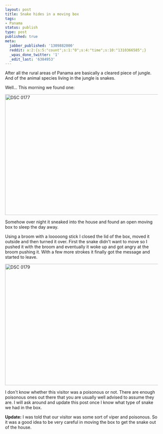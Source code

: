 ```yaml
---
layout: post
title: Snake hides in a moving box
tags:
- Panama
status: publish
type: post
published: true
meta:
  jabber_published: '1309882000'
  reddit: a:2:{s:5:"count";s:1:"0";s:4:"time";s:10:"1310366585";}
  _wpas_done_twitter: '1'
  _edit_last: '6384953'
---
```

After all the rural areas of Panama are basically a cleared piece of jungle. And of the animal species living in the jungle is snakes.

Well... This morning we found one:

<img style="display:block;margin-left:auto;margin-right:auto;" src="http://stephanschwab.files.wordpress.com/2011/07/dsc_0177.jpg" alt="DSC 0177" title="DSC_0177.jpg" border="0" width="600" height="398" />

Somehow over night it sneaked into the house and found an open moving box to sleep the day away.

Using a broom with a looooong stick I closed the lid of the box, moved it outside and then turned it over. First the snake didn't want to move so I pushed it with the broom and eventually it woke up and got angry at the broom pushing it. With a few more strokes it finally got the message and started to leave.

<img style="display:block;margin-left:auto;margin-right:auto;" src="http://stephanschwab.files.wordpress.com/2011/07/dsc_0179.jpg" alt="DSC 0179" title="DSC_0179.jpg" border="0" width="600" height="400" />

I don't know whether this visitor was a poisonous or not. There are enough poisonous ones out there that you are usually well advised to assume they are. I will ask around and update this post once I know what type of snake we had in the box.

<strong>Update:</strong> I was told that our visitor was some sort of viper and poisonous. So it was a good idea to be very careful in moving the box to get the snake out of the house.

